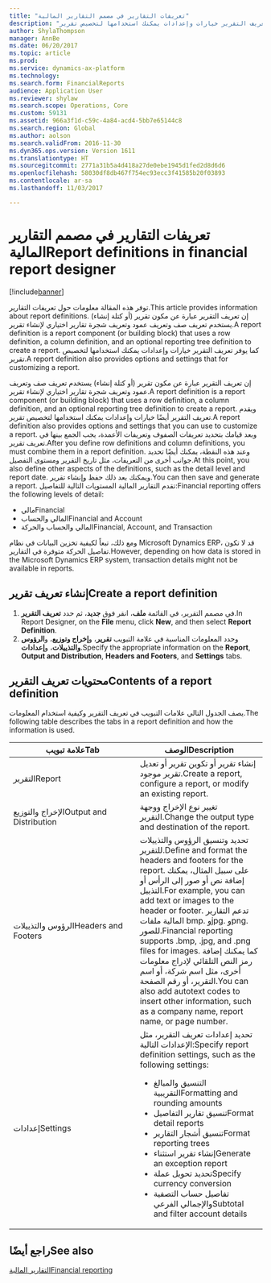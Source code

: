 ```yaml
---
title: "تعريفات التقارير في مصمم التقارير المالية"
description: "توفر هذه المقالة معلومات حول تعريفات التقارير. إن تعريف التقرير عبارة عن مكون تقرير (أو كتلة إنشاء) يستخدم تعريف صف وتعريف عمود وتعريف شجرة تقارير اختياري لإنشاء تقرير. كما يوفر تعريف التقرير خيارات وإعدادات يمكنك استخدامها لتخصيص تقرير."
author: ShylaThompson
manager: AnnBe
ms.date: 06/20/2017
ms.topic: article
ms.prod: 
ms.service: dynamics-ax-platform
ms.technology: 
ms.search.form: FinancialReports
audience: Application User
ms.reviewer: shylaw
ms.search.scope: Operations, Core
ms.custom: 59131
ms.assetid: 966a3f1d-c59c-4a84-acd4-5bb7e65144c8
ms.search.region: Global
ms.author: aolson
ms.search.validFrom: 2016-11-30
ms.dyn365.ops.version: Version 1611
ms.translationtype: HT
ms.sourcegitcommit: 2771a31b5a4d418a27de0ebe1945d1fed2d8d6d6
ms.openlocfilehash: 58030df8db467f754ec93ecc3f41585b20f03893
ms.contentlocale: ar-sa
ms.lasthandoff: 11/03/2017

---
```


# <a name="report-definitions-in-financial-report-designer"></a><span data-ttu-id="21044-105">تعريفات التقارير في مصمم التقارير المالية</span><span class="sxs-lookup"><span data-stu-id="21044-105">Report definitions in financial report designer</span></span>

[!include[banner](../includes/banner.md)]


<span data-ttu-id="21044-106">توفر هذه المقالة معلومات حول تعريفات التقارير.</span><span class="sxs-lookup"><span data-stu-id="21044-106">This article provides information about report definitions.</span></span> <span data-ttu-id="21044-107">إن تعريف التقرير عبارة عن مكون تقرير (أو كتلة إنشاء) يستخدم تعريف صف وتعريف عمود وتعريف شجرة تقارير اختياري لإنشاء تقرير.</span><span class="sxs-lookup"><span data-stu-id="21044-107">A report definition is a report component (or building block) that uses a row definition, a column definition, and an optional reporting tree definition to create a report.</span></span> <span data-ttu-id="21044-108">كما يوفر تعريف التقرير خيارات وإعدادات يمكنك استخدامها لتخصيص تقرير.</span><span class="sxs-lookup"><span data-stu-id="21044-108">A report definition also provides options and settings that for customizing a report.</span></span> 

<span data-ttu-id="21044-109">إن تعريف التقرير عبارة عن مكون تقرير (أو كتلة إنشاء) يستخدم تعريف صف وتعريف عمود وتعريف شجرة تقارير اختياري لإنشاء تقرير.</span><span class="sxs-lookup"><span data-stu-id="21044-109">A report definition is a report component (or building block) that uses a row definition, a column definition, and an optional reporting tree definition to create a report.</span></span> <span data-ttu-id="21044-110">ويقدم تعريف التقرير أيضًا خيارات وإعدادات يمكنك استخدامها لتخصيص تقرير.</span><span class="sxs-lookup"><span data-stu-id="21044-110">A report definition also provides options and settings that you can use to customize a report.</span></span> <span data-ttu-id="21044-111">وبعد قيامك بتحديد تعريفات الصفوف وتعريفات الأعمدة، يجب الجمع بينها في تعريف تقرير.</span><span class="sxs-lookup"><span data-stu-id="21044-111">After you define row definitions and column definitions, you must combine them in a report definition.</span></span> <span data-ttu-id="21044-112">وعند هذه النقطة، يمكنك أيضًا تحديد جوانب أخرى من التعريفات، مثل تاريخ التقرير ومستوى التفصيل.</span><span class="sxs-lookup"><span data-stu-id="21044-112">At this point, you also define other aspects of the definitions, such as the detail level and report date.</span></span> <span data-ttu-id="21044-113">ويمكنك بعد ذلك حفظ وإنشاء تقرير.</span><span class="sxs-lookup"><span data-stu-id="21044-113">You can then save and generate a report.</span></span> <span data-ttu-id="21044-114">تقدم التقارير المالية المستويات التالية للتفاصيل:</span><span class="sxs-lookup"><span data-stu-id="21044-114">Financial reporting offers the following levels of detail:</span></span>

-   <span data-ttu-id="21044-115">مالي</span><span class="sxs-lookup"><span data-stu-id="21044-115">Financial</span></span>
-   <span data-ttu-id="21044-116">المالي والحساب</span><span class="sxs-lookup"><span data-stu-id="21044-116">Financial and Account</span></span>
-   <span data-ttu-id="21044-117">المالي والحساب والحركة</span><span class="sxs-lookup"><span data-stu-id="21044-117">Financial, Account, and Transaction</span></span>

<span data-ttu-id="21044-118">ومع ذلك، تبعاً لكيفية تخزين البيانات في نظام Microsoft Dynamics ERP، قد لا تكون تفاصيل الحركة متوفرة في التقارير.</span><span class="sxs-lookup"><span data-stu-id="21044-118">However, depending on how data is stored in the Microsoft Dynamics ERP system, transaction details might not be available in reports.</span></span>

## <a name="create-a-report-definition"></a><span data-ttu-id="21044-119">إنشاء تعريف تقرير</span><span class="sxs-lookup"><span data-stu-id="21044-119">Create a report definition</span></span>
1.  <span data-ttu-id="21044-120">في مصمم التقرير، في القائمة **ملف**، انقر فوق **جديد**، ثم حدد **تعريف التقرير**.</span><span class="sxs-lookup"><span data-stu-id="21044-120">In Report Designer, on the **File** menu, click **New**, and then select **Report Definition**.</span></span>
2.  <span data-ttu-id="21044-121">وحدد المعلومات المناسبة في علامة التبويب **تقرير**، و**إخراج وتوزيع**، و**الرؤوس والتذييلات**، و**إعدادات**.</span><span class="sxs-lookup"><span data-stu-id="21044-121">Specify the appropriate information on the **Report**, **Output and Distribution**, **Headers and Footers**, and **Settings** tabs.</span></span>

## <a name="contents-of-a-report-definition"></a><span data-ttu-id="21044-122">محتويات تعريف التقرير</span><span class="sxs-lookup"><span data-stu-id="21044-122">Contents of a report definition</span></span>
<span data-ttu-id="21044-123">يصف الجدول التالي علامات التبويب في تعريف التقرير وكيفية استخدام المعلومات.</span><span class="sxs-lookup"><span data-stu-id="21044-123">The following table describes the tabs in a report definition and how the information is used.</span></span>

<table>
<colgroup>
<col width="50%" />
<col width="50%" />
</colgroup>
<thead>
<tr class="header">
<th><span data-ttu-id="21044-124">علامة تبويب</span><span class="sxs-lookup"><span data-stu-id="21044-124">Tab</span></span></th>
<th><span data-ttu-id="21044-125">الوصف</span><span class="sxs-lookup"><span data-stu-id="21044-125">Description</span></span></th>
</tr>
</thead>
<tbody>
<tr class="odd">
<td><span data-ttu-id="21044-126">التقرير</span><span class="sxs-lookup"><span data-stu-id="21044-126">Report</span></span></td>
<td><span data-ttu-id="21044-127">إنشاء تقرير أو تكوين تقرير أو تعديل تقرير موجود.</span><span class="sxs-lookup"><span data-stu-id="21044-127">Create a report, configure a report, or modify an existing report.</span></span></td>
</tr>
<tr class="even">
<td><span data-ttu-id="21044-128">الإخراج والتوزيع</span><span class="sxs-lookup"><span data-stu-id="21044-128">Output and Distribution</span></span></td>
<td><span data-ttu-id="21044-129">تغيير نوع الإخراج ووجهة التقرير.</span><span class="sxs-lookup"><span data-stu-id="21044-129">Change the output type and destination of the report.</span></span></td>
</tr>
<tr class="odd">
<td><span data-ttu-id="21044-130">الرؤوس والتذييلات</span><span class="sxs-lookup"><span data-stu-id="21044-130">Headers and Footers</span></span></td>
<td><span data-ttu-id="21044-131">تحديد وتنسيق الرؤوس والتذييلات للتقرير.</span><span class="sxs-lookup"><span data-stu-id="21044-131">Define and format the headers and footers for the report.</span></span> <span data-ttu-id="21044-132">على سبيل المثال، يمكنك إضافة نص أو صور إلى الرأس أو التذييل.</span><span class="sxs-lookup"><span data-stu-id="21044-132">For example, you can add text or images to the header or footer.</span></span> <span data-ttu-id="21044-133">تدعم التقارير المالية ملفات bmp. وjpg. وpng. للصور.</span><span class="sxs-lookup"><span data-stu-id="21044-133">Financial reporting supports .bmp, .jpg, and .png files for images.</span></span> <span data-ttu-id="21044-134">كما يمكنك إضافة رمز النص التلقائي لإدراج معلومات أخرى، مثل اسم شركة، أو اسم التقرير، أو رقم الصفحة.</span><span class="sxs-lookup"><span data-stu-id="21044-134">You can also add autotext codes to insert other information, such as a company name, report name, or page number.</span></span></td>
</tr>
<tr class="even">
<td><span data-ttu-id="21044-135">إعدادات</span><span class="sxs-lookup"><span data-stu-id="21044-135">Settings</span></span></td>
<td><span data-ttu-id="21044-136">تحديد إعدادات تعريف التقرير، مثل الإعدادات التالية:</span><span class="sxs-lookup"><span data-stu-id="21044-136">Specify report definition settings, such as the following settings:</span></span>
<ul>
<li><span data-ttu-id="21044-137">التنسيق والمبالغ التقريبية</span><span class="sxs-lookup"><span data-stu-id="21044-137">Formatting and rounding amounts</span></span></li>
<li><span data-ttu-id="21044-138">تنسيق تقارير التفاصيل</span><span class="sxs-lookup"><span data-stu-id="21044-138">Format detail reports</span></span></li>
<li><span data-ttu-id="21044-139">تنسيق أشجار التقارير</span><span class="sxs-lookup"><span data-stu-id="21044-139">Format reporting trees</span></span></li>
<li><span data-ttu-id="21044-140">إنشاء تقرير استثناء</span><span class="sxs-lookup"><span data-stu-id="21044-140">Generate an exception report</span></span></li>
<li><span data-ttu-id="21044-141">تحديد تحويل عملة</span><span class="sxs-lookup"><span data-stu-id="21044-141">Specify currency conversion</span></span></li>
<li><span data-ttu-id="21044-142">تفاصيل حساب التصفية والإجمالي الفرعي</span><span class="sxs-lookup"><span data-stu-id="21044-142">Subtotal and filter account details</span></span></li>
</ul></td>
</tr>
</tbody>
</table>



<a name="see-also"></a><span data-ttu-id="21044-143">راجع أيضًا</span><span class="sxs-lookup"><span data-stu-id="21044-143">See also</span></span>
--------

[<span data-ttu-id="21044-144">التقارير المالية</span><span class="sxs-lookup"><span data-stu-id="21044-144">Financial reporting</span></span>](financial-reporting-intro.md)




